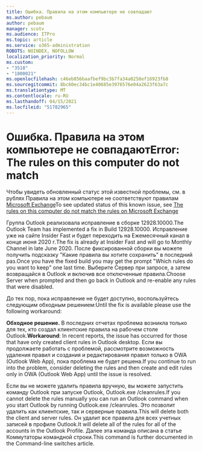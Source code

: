 ```yaml
---
title: Ошибка. Правила на этом компьютере не совпадают
ms.author: pebaum
author: pebaum
manager: scotv
ms.audience: ITPro
ms.topic: article
ms.service: o365-administration
ROBOTS: NOINDEX, NOFOLLOW
localization_priority: Normal
ms.custom:
- "3518"
- "1800021"
ms.openlocfilehash: c46eb856baafbef9bc3b7fa34a0258ef16923fb8
ms.sourcegitcommit: 8bc60ec34bc1e40685e3976576e04a2623f63a7c
ms.translationtype: MT
ms.contentlocale: ru-RU
ms.lasthandoff: 04/15/2021
ms.locfileid: "51782965"
---
```

# <a name="error-the-rules-on-this-computer-do-not-match"></a><span data-ttu-id="0453d-102">Ошибка. Правила на этом компьютере не совпадают</span><span class="sxs-lookup"><span data-stu-id="0453d-102">Error: The rules on this computer do not match</span></span>

<span data-ttu-id="0453d-103">Чтобы увидеть обновленный статус этой известной проблемы, см. в рублях Правила на этом компьютере не соответствуют правилам [Microsoft Exchange](https://support.office.com/article/d032e037-b224-429e-b325-633afde9b5f0)</span><span class="sxs-lookup"><span data-stu-id="0453d-103">To see updated status of this known issue, see [The rules on this computer do not match the rules on Microsoft Exchange](https://support.office.com/article/d032e037-b224-429e-b325-633afde9b5f0)</span></span>

<span data-ttu-id="0453d-104">Группа Outlook реализовала исправление в сборке 12928.10000.</span><span class="sxs-lookup"><span data-stu-id="0453d-104">The Outlook Team has implemented a fix in Build 12928.10000.</span></span> <span data-ttu-id="0453d-105">Исправление уже на сайте Insider Fast и будет переходить на Ежемесячный канал в конце июня 2020 г.</span><span class="sxs-lookup"><span data-stu-id="0453d-105">The fix is already at Insider Fast and will go to Monthly Channel in late June 2020.</span></span> <span data-ttu-id="0453d-106">После фиксированной сборки вы можете получить подсказку "Какие правила вы хотите сохранить" в последний раз.</span><span class="sxs-lookup"><span data-stu-id="0453d-106">Once you have the fixed build you may get the prompt "Which rules do you want to keep" one last time.</span></span> <span data-ttu-id="0453d-107">Выберите Сервер при запросе, а затем возвращайся в Outlook и включив все отключенные правила.</span><span class="sxs-lookup"><span data-stu-id="0453d-107">Choose Server when prompted and then go back in Outlook and re-enable any rules that were disabled.</span></span>

<span data-ttu-id="0453d-108">До тех пор, пока исправление не будет доступно, воспользуйтесь следующим обходным решением:</span><span class="sxs-lookup"><span data-stu-id="0453d-108">Until the fix is available please use the following workaround:</span></span>

<span data-ttu-id="0453d-109">**Обходное решение.** В последних отчетах проблема возникла только для тех, кто создал клиентские правила на рабочем столе Outlook.</span><span class="sxs-lookup"><span data-stu-id="0453d-109">**Workaround**: In recent reports, the issue has occurred for those that have only created client rules in Outlook desktop.</span></span> <span data-ttu-id="0453d-110">Если вы продолжаете работать с проблемой, рассмотрите возможность удаления правил и создания и редактирования правил только в OWA (Outlook Web App), пока проблема не будет решена.</span><span class="sxs-lookup"><span data-stu-id="0453d-110">If you continue to run into the problem, consider deleting the rules and then create and edit rules only in OWA (Outlook Web App) until the issue is resolved.</span></span>

<span data-ttu-id="0453d-111">Если вы не можете удалить правила вручную, вы можете запустить команду Outlook при запуске Outlook, Outlook.exe /cleanrules.</span><span class="sxs-lookup"><span data-stu-id="0453d-111">If you cannot delete the rules manually you can run an Outlook command when you start Outlook by running Outlook.exe /cleanrules.</span></span> <span data-ttu-id="0453d-112">Это позволит удалить как клиентские, так и серверные правила.</span><span class="sxs-lookup"><span data-stu-id="0453d-112">This will delete both the client and server rules.</span></span> <span data-ttu-id="0453d-113">Он удалит все правила для всех учетных записей в профиле Outlook.</span><span class="sxs-lookup"><span data-stu-id="0453d-113">It will delete all of the rules for all of the accounts in the Outlook Profile.</span></span> <span data-ttu-id="0453d-114">Далее эта команда описана в статье Коммутаторы командной строки.</span><span class="sxs-lookup"><span data-stu-id="0453d-114">This command is further documented in the Command-line switches article.</span></span>

